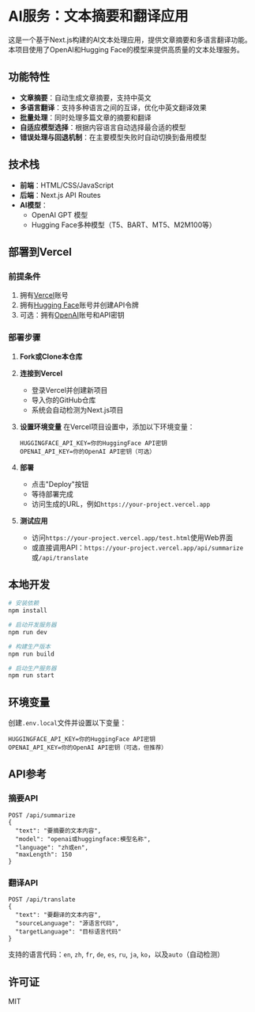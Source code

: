 # AI服务：文本摘要和翻译应用

这是一个基于Next.js构建的AI文本处理应用，提供文章摘要和多语言翻译功能。本项目使用了OpenAI和Hugging Face的模型来提供高质量的文本处理服务。

## 功能特性

- **文章摘要**：自动生成文章摘要，支持中英文
- **多语言翻译**：支持多种语言之间的互译，优化中英文翻译效果
- **批量处理**：同时处理多篇文章的摘要和翻译
- **自适应模型选择**：根据内容语言自动选择最合适的模型
- **错误处理与回退机制**：在主要模型失败时自动切换到备用模型

## 技术栈

- **前端**：HTML/CSS/JavaScript
- **后端**：Next.js API Routes
- **AI模型**：
  - OpenAI GPT 模型
  - Hugging Face多种模型（T5、BART、MT5、M2M100等）

## 部署到Vercel

### 前提条件

1. 拥有[Vercel](https://vercel.com)账号
2. 拥有[Hugging Face](https://huggingface.co)账号并创建API令牌
3. 可选：拥有[OpenAI](https://platform.openai.com)账号和API密钥

### 部署步骤

1. **Fork或Clone本仓库**

2. **连接到Vercel**
   - 登录Vercel并创建新项目
   - 导入你的GitHub仓库
   - 系统会自动检测为Next.js项目

3. **设置环境变量**
   在Vercel项目设置中，添加以下环境变量：
   ```
   HUGGINGFACE_API_KEY=你的HuggingFace API密钥
   OPENAI_API_KEY=你的OpenAI API密钥（可选）
   ```

4. **部署**
   - 点击"Deploy"按钮
   - 等待部署完成
   - 访问生成的URL，例如`https://your-project.vercel.app`

5. **测试应用**
   - 访问`https://your-project.vercel.app/test.html`使用Web界面
   - 或直接调用API：`https://your-project.vercel.app/api/summarize`或`/api/translate`

## 本地开发

```bash
# 安装依赖
npm install

# 启动开发服务器
npm run dev

# 构建生产版本
npm run build

# 启动生产服务器
npm run start
```

## 环境变量

创建`.env.local`文件并设置以下变量：

```
HUGGINGFACE_API_KEY=你的HuggingFace API密钥
OPENAI_API_KEY=你的OpenAI API密钥（可选，但推荐）
```

## API参考

### 摘要API

```
POST /api/summarize
{
  "text": "要摘要的文本内容",
  "model": "openai或huggingface:模型名称",
  "language": "zh或en",
  "maxLength": 150
}
```

### 翻译API

```
POST /api/translate
{
  "text": "要翻译的文本内容",
  "sourceLanguage": "源语言代码",
  "targetLanguage": "目标语言代码"
}
```

支持的语言代码：`en`, `zh`, `fr`, `de`, `es`, `ru`, `ja`, `ko`，以及`auto`（自动检测）

## 许可证

MIT
